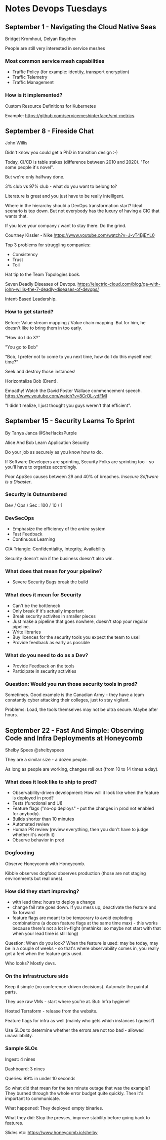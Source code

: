 # Notes Devops Tuesdays

## September 1 - Navigating the Cloud Native Seas
Bridget Kromhout, Delyan Raychev

People are still very interested in service meshes


### Most common service mesh capabilities
- Traffic Policy (for example: identity, transport encryption)
- Traffic Telemetry
- Traffic Management

### How is it implemented?
Custom Resource Definitions for Kubernetes

Example: https://github.com/servicemeshinterface/smi-metrics

## September 8 - Fireside Chat
John Willis

Didn't know you could get a PhD in transition design :-)

Today, CI/CD is table stakes (difference between 2010 and 2020). "For some people it's novel".

But we're only halfway done.

3% club vs 97% club - what do you want to belong to?

Literature is great and you just have to be really intelligent.

Where in the hierarchy should a DevOps transformation start? Ideal scenario is top down. But not everybody has the luxury of having a CIO that wants that.

If you love your company / want to stay there. Do the grind.

Courtney Kissler - Nike https://www.youtube.com/watch?v=J-vT4BjEYL0

Top 3 problems for struggling companies:
 - Consistency
 - Trust
 - Toil

Hat tip to the Team Topologies book.

Seven Deadly Diseases of Devops. https://electric-cloud.com/blog/qa-with-john-willis-the-7-deadly-diseases-of-devops/

Intent-Based Leadership.

### How to get started?
Before: Value stream mapping / Value chain mapping. But for him, he doesn't like
to bring them in too early.

"How do I do X?"

"You go to Bob"

"Bob, I prefer not to come to you next time, how do I do this myself next time?"

Seek and destroy those instances!

Horizontalize Bob (Brent).

Empathy! Watch the David Foster Wallace commencement speech. https://www.youtube.com/watch?v=8CrOL-ydFMI

"I didn't realize, I just thought you guys weren't that efficient".

## September 15 - Security Learns To Sprint
By Tanya Janca @SheHacksPurple

Alice And Bob Learn Application Security

Do your job as securely as you know how to do.

If Software Developers are sprinting, Security Folks are sprinting too - so you'll have to organize accordingly.

Poor AppSec causes between 29 and 40% of breaches. *Insecure Software is a Disaster*.

### Security is Outnumbered
Dev / Ops / Sec : 100 / 10 / 1

### DevSecOps

- Emphasize the efficiency of the *entire* system
- Fast Feedback
- Continuous Learning

CIA Triangle: Confidentiality, Integrity, Availability

Security doesn't win if the business doesn't also win.

### What does that mean for your pipeline?
- Severe Security Bugs break the build

### What does it mean for Security
- Can't be the bottleneck
- Only break if it's actually important
- Break security activites in smaller pieces
- Just make a pipeline that goes nowhere, doesn't stop your regular pipeline.
- Write libraries
- Buy licences for the security tools you expect the team to use!
- Provide feedback as early as possible

### What do you need to do as a Dev?
- Provide Feedback on the tools
- Participate in security activities

### Question: Would you run those security tools in prod?
Sometimes. Good example is the Canadian Army - they have a team constantly cyber attacking their colleges, just to stay vigilant.

Problems: Load, the tools themselves may not be ultra secure. Maybe after hours.

## September 22 - Fast And Simple: Observing Code and Infra Deployments at Honeycomb
Shelby Spees @shelbyspees

They are a similar size - a dozen people.

As long as people are working, changes roll out (from 10 to 14 times a day).

### What does it look like to ship to prod?
- Observability-driven development: How will it look like when the feature is deployed in prod?
- Tests (functional and UI)
- Feature flags ("no-op deploys" - put the changes in prod not enabled for anybody).
- Builds shorter than 10 minutes
- Automated review
- Human PR review (review everything, then you don't have to judge whether it's worth it)
- Observe behavior in prod

### Dogfooding
Observe Honeycomb with Honeycomb.

Kibble observes dogfood observes production (those are not staging environments but real ones).

### How did they start improving?
- with lead time: hours to deploy a change
- change fail rate goes down. If you mess up, deactivate the feature and fix forward
- feature flags are meant to be temporary to avoid exploding combinations (a dozen feature flags at the same time max) - this works because there's not a lot in-flight (methinks: so maybe not start with that when your lead time is still long)


Question: When do you look? When the feature is used: may be today, may be in a couple of weeks - so that's where observability comes in, you really get a feel when the feature gets used.

Who looks? Mostly devs.


### On the infrastructure side
Keep it simple (no conference-driven decisions). Automate the painful parts.

They use raw VMs - start where you're at. But: Infra hygiene!

Hosted Terraform - release from the website.

Feature flags for infra as well (mainly who gets which instances I guess?)

Use SLOs to determine whether the errors are not too bad - allowed unavailability.

### Sample SLOs
Ingest: 4 nines

Dashboard: 3 nines

Queries: 99% in under 10 seconds

So what did that mean for the ten minute outage that was the example? They burned through the whole error budget quite quickly. Then it's important to communicate.

What happened: They deployed empty binaries.

What they did: Stop the presses, improve stability before going back to features.

Slides etc: https://www.honeycomb.io/shelby

